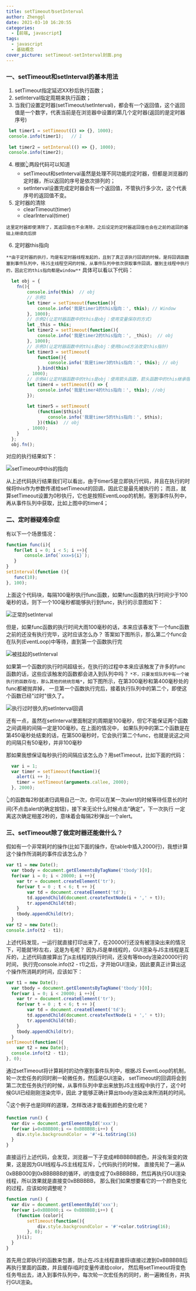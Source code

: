 ```yaml
---
title: setTimeout与setInterval
author: Zhenggl
date: 2021-03-10 16:20:55
categories:
  - [前端, javascript]
tags:
  - javascript
  - 基础概念
cover_picture: setTimeout-setInterval封面.png
---
```

###  一、setTimeout和setInterval的基本用法
1. setTimeout指定延迟XX秒后执行函数；
2. setInterval指定周期来执行函数；
3. 当我们设置定时器(setTimeout/setInterval)，都会有一个返回值，这个返回值是一个数字，代表当前是在浏览器中设置的第几个定时器(返回的是定时器序号)

 ```javascript
  let timer1 = setTimeout(() => {}, 1000);
  console.info(timer1);   // 1
  
  let timer2 = setInterval(() => {}, 1000);
  console.info(timer2);
 ```
4. 根据👆两段代码可以知道
    * setTimeout和setInterval虽然是处理不同功能的定时器，但都是浏览器的定时器，所以返回的序号是依次排列的；
    * setInterval设置完成定时器会有一个返回值，不管执行多少次，这个代表序号的返回值不变。
5. 定时器的清除
   * clearTimeout(timer)
   *  clearInterval(timer)

`这里定时器即使清除了，其返回值也不会清除，之后设定的定时器返回值也会在之前的返回的基础上继续向后排`

6. 定时器this指向

`**由于定时器的执行，均是有定时器线程发起的，且到了真正该执行回调的时候，是将回调函数塞到事件队列中，待JS主线程空闲的时候，从事件队列中依次获取事件回调，塞到主线程中执行的，因此它的this指向都是window**`
具体可以看以下代码：
```javascript
  let obj = {
	fn(){
		console.info(this)  // obj
		// 示例1
		let timer = setTimeout(function(){
			console.info('我是timer1的this指向：', this); // Window
		}, 1000);
		// 示例2(让定时器函数中的this是obj：使用变量保存的方式)
		let _this = this;
		let timer2 = setTimeout(function(){
			console.info('我是timer2的this指向：', _this);  // obj
		}, 1000);
		// 示例3(让定时器函数中的this是obj：使用bind方法改变this指针)
		let timer3 = setTimeout(
			function(){
				console.info('我是timer3的this指向：', this); // obj
			}.bind(this)
		, 1000);
		// 示例4(让定时器函数中的this是obj：使用箭头函数，箭头函数中的this继承宿主环境(上级作用域中的this))
		let timer4 = setTimeout(() => {
			console.info('我是timer4的this指向：', this); //obj
		});
		
		let timer5 = setTimeout(
			(function($this){
				console.info('我是timer5的this指向：', $this);
			})(this)  // obj
		, 1000);
	}
  };
  obj.fn();
```
对应的执行结果如下：

![setTimeout中this的指向](setTimeout-this.png)

从上述代码执行结果我们可以看出，由于timer5是立即执行代码，并且在执行的时候将this作为参数传递给setTimeout的回调，因此它是最先被执行的；
而且，就算setTimeout设置为0秒执行，它也是按照EventLoop的机制，塞到事件队列中，再从事件队列中获取，比如上图中的timer4；

### 二、定时器疑难杂症

 有以下一个场景情况：
 ```javascript
 function func(i){
	for(let i = 0; i < 5; i ++){
		console.info(`xxx=${i}`);
	}
}
 setInterval(function (){
	func(10);
}, 100);
 ```
上面这个代码块，每隔100毫秒执行func函数，如果func函数的执行时间少于100毫秒的话，则下一个100毫秒都能够执行到func，执行的示意图如下：

![正常的setInterval](interval1.png)

但是，如果func函数的执行时间大雨100毫秒的话，本来应该春发下一个func函数之前的还没有执行完毕，这时应该怎么办？
答案如下图所示，那么第二个func会在队列(EventLoop)中等待，直到第一个函数执行完

![被挂起的setInterval](interval3.png)

如果第一个函数的执行时间超级长，在执行的过程中本来应该触发了许多的func函数的话，这些应该触发的函数都会进入到队列中吗？
`*不，只要发现队列中有一个被执行的函数存在，那么其他的统统忽略*`，如下图所示，在第300毫秒和第400毫秒处的func都被抛弃掉，
一旦第一个函数执行完后，接着执行队列中的第二个，即使这个函数已经"过时"很久了。

![执行过时很久的setInterval回调](interval4.png)

还有一点，虽然在setInterval里面制定的周期是100毫秒，但它不能保证两个函数之间调用的间隔一定是100毫秒。在上面的情况中，
如果队列中的第二个函数是在第450毫秒处结束的话，在第500毫秒时，它会执行第二个func，也就是说这之间的间隔只有50毫秒，并非100毫秒

那如果我想保证每秒执行的间隔应该怎么办？用setTimeout，比如下面的代码：

```javascript
  var i = 1;
  var timer = setTimeout(function(){
  	alert(i ++ );
  	timer = setTimeout(arguments.callee, 2000);
  }, 2000);
```
👆的函数每2秒就递归调用自己一次，你可以在某一次alert的时候等待任意长的时间(不点击alert的确定按钮)，接下来无论什么时候点击"确定"，下一次执行
一定离这次确定相差2秒的，意味着会每隔2秒弹出一个alert。

### 三、setTimeout除了做定时器还能做什么？

假如有一个非常耗时的操作(比如下面的操作，在table中插入2000行)，我想计算这个操作所消耗的事件应该怎么办？
```javascript
var t1 = new Date();
  var tbody = document.getElementsByTagName('tbody')[0];
  for(var i = 0; i < 20000; i ++){
  	var tr = document.createElement('tr');
  	for(var t = 0 ; t < 6; t ++ ){
  		var td = document.createElement('td');
  		td.appendChild(document.createTextNode(i + ',' + t));
  		tr.appendChild(td);
  	}
  	tbody.appendChild(tr);
  }
var t2 = new Date();
console.info(t2 - t1);
```
上述代码发现，一运行就直接打印出来了，在20000行还没有被渲染出来的情况下，可能就1秒左右，这是为毛呢？
因为JS是单线程的，GUI渲染与JS主线程是互斥的，上述代码直接算出了js主线程的执行时间，还没有等tbody渲染20000行的时间，
执行完console.info(t2 - t1)之后，才开始GUI渲染，因此要真正计算出这个操作所消耗的时间，应该如下：
```javascript
var t1 = new Date();
  var tbody = document.getElementsByTagName('tbody')[0];
  for(var i = 0; i < 20000; i ++){
  	var tr = document.createElement('tr');
  	for(var t = 0 ; t < 6; t ++ ){
  		var td = document.createElement('td');
  		td.appendChild(document.createTextNode(i + ',' + t));
  		tr.appendChild(td);
  	}
  	tbody.appendChild(tr);
  }
setTimeout(function(){
	var t2 = new Date();
  console.info(t2 - t1);
}, 0);
```
通过setTimeout将计算耗时的动作塞到事件队列中，根据JS EventLoop的机制，轮一次宏任务的同时刷一轮微任务，然后是GUI渲染，
setTimeout的回调将会到第二次宏任务执行的时候，从事件队列中拿出来放到JS主线程中执行了，这个时候GUI已经刚刚渲染完毕，因此
才能够正确计算出tbody渲染出来所消耗的时间。

👇这个例子也是同样的道理，怎样改进才能看到颜色的变化呢？
```javascript
function run() {
  var div = document.getElementById('xxx');
  for(var i=0xBBBB00;i <= 0xBBBBBB;i++) {
    div.style.backgroundColor = '#'+i.toString(16)
  }
}
```
直接运行上述代码，会发现，浏览器一下子变成#BBBBBB颜色，并没有渐变的效果，这是因为GUI线程与JS主线程互斥，👆代码执行的时候，
直接先轮了一遍从0xBBB000到0xBBBBBB的循环，i的值变成了0xBBBBBB，然后再执行GUI渲染线程，所以效果就是直接变0xBBBBBB，
那么我们如果想要看它的一个颜色变化的过程，应该如何调整呢？
```javascript
function run() {
  var div = document.getElementById('xxx');
  for(var i=0xBBB000;i <= 0xBBBBBB;i++) {
  	(function (color){
  		setTimeout(function(){
  			div.style.backgroundColor = '#'+color.toString(16);
  		}, 0);
  	})(i);
  }
}
```
首先用立即执行的函数来包裹，防止在JS主线程直接将i直接过渡到0xBBBBBB后再执行里面的函数，并且缓存i临时变量传递给color，
然后用setTimeout将变色任务甩出去，进入到事件队列中，每次轮一次宏任务的同时，刷一遍微任务，并执行GUI渲染。
